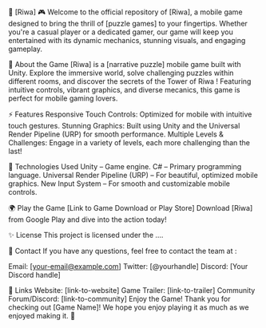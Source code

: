 🚀 [Riwa] 🎮
Welcome to the official repository of [Riwa], a mobile game designed to bring the thrill of [puzzle games] to your fingertips. Whether you're a casual player or a dedicated gamer, our game will keep you entertained with its dynamic mechanics, stunning visuals, and engaging gameplay.

📱 About the Game
[Riwa] is a [narrative puzzle] mobile game built with Unity. Explore the immersive world, solve challenging puzzles within different rooms, and discover the secrets of the Tower of Riwa ! Featuring intuitive controls, vibrant graphics, and diverse mecanics, this game is perfect for mobile gaming lovers.

⚡ Features
Responsive Touch Controls: Optimized for mobile with intuitive touch gestures.
Stunning Graphics: Built using Unity and the Universal Render Pipeline (URP) for smooth performance.
Multiple Levels & Challenges: Engage in a variety of levels, each more challenging than the last!

🔧 Technologies Used
Unity – Game engine.
C# – Primary programming language.
Universal Render Pipeline (URP) – For beautiful, optimized mobile graphics.
New Input System – For smooth and customizable mobile controls.

🌍 Play the Game
[Link to Game Download or Play Store]
Download [Riwa] from Google Play and dive into the action today!

✨ License
This project is licensed under the ....

👥 Contact
If you have any questions, feel free to contact the team at :

Email: [your-email@example.com]
Twitter: [@yourhandle]
Discord: [Your Discord handle]

🔗 Links
Website: [link-to-website]
Game Trailer: [link-to-trailer]
Community Forum/Discord: [link-to-community]
Enjoy the Game!
Thank you for checking out [Game Name]! We hope you enjoy playing it as much as we enjoyed making it. 🚀
